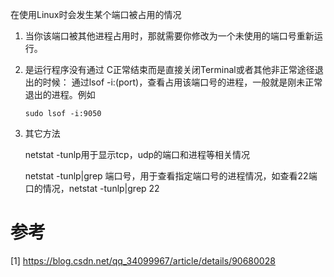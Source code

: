在使用Linux时会发生某个端口被占用的情况

1. 当你该端口被其他进程占用时，那就需要你修改为一个未使用的端口号重新运行。


2.  是运行程序没有通过<Ctrl> C正常结束而是直接关闭Terminal或者其他非正常途径退出的时候： 
    通过lsof -i:(port)，查看占用该端口号的进程，一般就是刚未正常退出的进程。例如

    ```shell
    sudo lsof -i:9050
    ```   
3. 其它方法

    netstat -tunlp用于显示tcp，udp的端口和进程等相关情况
    
    netstat -tunlp|grep 端口号，用于查看指定端口号的进程情况，如查看22端口的情况，netstat -tunlp|grep 22


# 参考
[1]  https://blog.csdn.net/qq_34099967/article/details/90680028